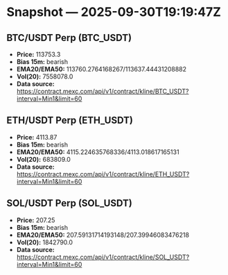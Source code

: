 # Snapshot — 2025-09-30T19:19:47Z

## BTC/USDT Perp (BTC_USDT)
- **Price:** 113753.3
- **Bias 15m:** bearish
- **EMA20/EMA50:** 113760.2764168267/113637.44431208882
- **Vol(20):** 7558078.0
- **Data source:** https://contract.mexc.com/api/v1/contract/kline/BTC_USDT?interval=Min1&limit=60

## ETH/USDT Perp (ETH_USDT)
- **Price:** 4113.87
- **Bias 15m:** bearish
- **EMA20/EMA50:** 4115.224635768336/4113.018617165131
- **Vol(20):** 683809.0
- **Data source:** https://contract.mexc.com/api/v1/contract/kline/ETH_USDT?interval=Min1&limit=60

## SOL/USDT Perp (SOL_USDT)
- **Price:** 207.25
- **Bias 15m:** bearish
- **EMA20/EMA50:** 207.59131714193148/207.39946083476218
- **Vol(20):** 1842790.0
- **Data source:** https://contract.mexc.com/api/v1/contract/kline/SOL_USDT?interval=Min1&limit=60
